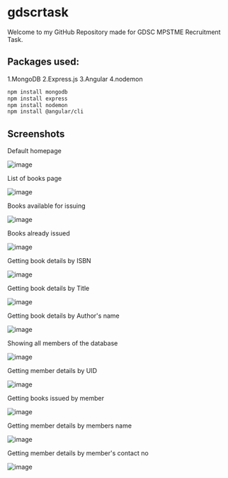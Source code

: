 # gdscrtask
Welcome to my GitHub Repository made for GDSC MPSTME Recruitment Task.

## Packages used:
1.MongoDB
2.Express.js
3.Angular
4.nodemon
```bash
npm install mongodb
npm install express
npm install nodemon
npm install @angular/cli
```
## Screenshots
Default homepage

![image](https://user-images.githubusercontent.com/69336744/189278520-9f57d3a3-ec5b-45c8-8d2a-fba771178eae.png)

List of books page

![image](https://user-images.githubusercontent.com/69336744/189278856-71910573-f2d1-46e0-9e70-725083acae88.png)

Books available for issuing

![image](https://user-images.githubusercontent.com/69336744/189279094-720689ba-f857-4b68-a0c5-0be95c747bb8.png)

Books already issued

![image](https://user-images.githubusercontent.com/69336744/189279302-067dcbf1-f532-44cf-89bf-409bfee99cb6.png)

Getting book details by ISBN

![image](https://user-images.githubusercontent.com/69336744/189279438-bed89ced-0ef4-417b-871b-69dc52d11290.png)

Getting book details by Title

![image](https://user-images.githubusercontent.com/69336744/189282937-0cdf1d81-87b2-4cdb-9c3c-5e78b9b6ded7.png)


Getting book details by Author's name

![image](https://user-images.githubusercontent.com/69336744/189283300-2f4db6d2-1e7e-4caa-9a49-770ee4ea37e6.png)

Showing all members of the database

![image](https://user-images.githubusercontent.com/69336744/189283403-65ac7849-983e-4476-84d1-178027945e7a.png)

Getting member details by UID

![image](https://user-images.githubusercontent.com/69336744/189283560-75522060-1e44-41c9-ab72-0429ebb68560.png)

Getting books issued by member

![image](https://user-images.githubusercontent.com/69336744/189283694-07b25d0d-4521-4dbd-985b-a943e48b6d30.png)

Getting member details by members name

![image](https://user-images.githubusercontent.com/69336744/189283821-53bca5b9-e9f8-4725-aa34-973f8138b16c.png)

Getting member details by member's contact no

![image](https://user-images.githubusercontent.com/69336744/189283907-47f5bb08-8796-4fac-a031-7e3e0e202bd3.png)





